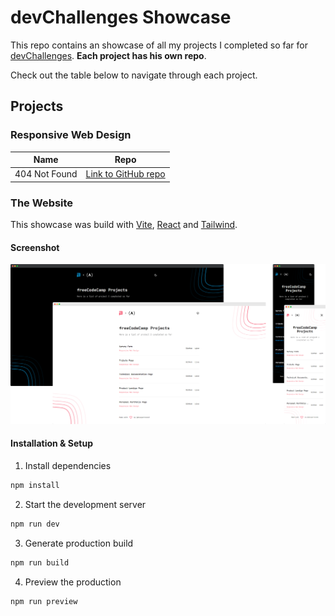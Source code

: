 # devChallenges Showcase

This repo contains an showcase of all my projects I completed so far for [devChallenges](https://devchallenges.io/). **Each project has his own repo**.

Check out the table below to navigate through each project.

## Projects

### Responsive Web Design

| Name          | Repo                                                                                |
| ------------- | ----------------------------------------------------------------------------------- |
| 404 Not Found | [Link to GitHub repo](https://github.com/alexperronnet/devchallenges-404-not-found) |

### The Website

This showcase was build with [Vite](https://vitejs.dev/), [React](https://reactjs.org/) and [Tailwind](https://tailwindcss.com/).

#### Screenshot

![Preview](./assets/preview.png)

#### Installation & Setup

1. Install dependencies

```sh
npm install
```

2. Start the development server

```sh
npm run dev
```

3. Generate production build

```sh
npm run build
```

4. Preview the production

```sh
npm run preview
```
